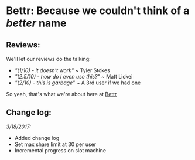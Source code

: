 **Bettr**: Because we couldn't think of a *better* name
========================================================

Reviews:
--------
We'll let our reviews do the talking:

- *"(1/10) - it doesn't work"* ~ Tyler Stokes
- *"(2.5/10) - how do I even use this?"* ~ Matt Lickei
- *"(2/10) - this is garbage"* ~ A 3rd user if we had one

So yeah, that's what we're about here at [Bettr](http://jg.x10.bz)

Change log:
-----------

*3/18/2017:*
- Added change log
- Set max share limit at 30 per user
- Incremental progress on slot machine
